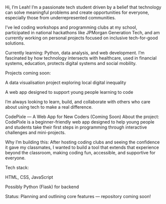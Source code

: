 Hi, I’m Leah!
I’m a passionate tech student driven by a belief that technology can solve meaningful problems and create opportunities for everyone, especially those from underrepresented communities.

I’ve led coding workshops and programming clubs at my school, participated in national hackathons like JPMorgan Generation Tech, and am currently working on personal projects focused on inclusive tech-for-good solutions.

Currently learning: Python, data analysis, and web development. I’m fascinated by how technology intersects with healthcare, used in financial systems, education, protects digital systems and social mobility.

Projects coming soon:

A data visualisation project exploring local digital inequality

A web app designed to support young people learning to code

I’m always looking to learn, build, and collaborate with others who care about using tech to make a real difference.

CodePixle — A Web App for New Coders (Coming Soon)
About the project:
CodePixle is a beginner-friendly web app designed to help young people and students take their first steps in programming through interactive challenges and mini-projects.

Why I’m building this:
After hosting coding clubs and seeing the confidence it gave my classmates, I wanted to build a tool that extends that experience beyond the classroom, making coding fun, accessible, and supportive for everyone.

Tech stack:

HTML, CSS, JavaScript

Possibly Python (Flask) for backend

Status:
Planning and outlining core features — repository coming soon!

